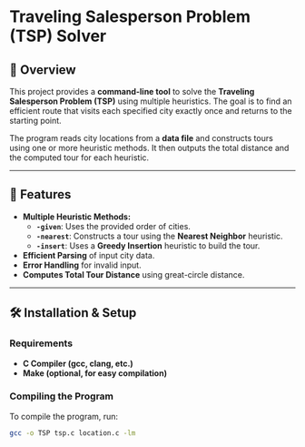 # Traveling Salesperson Problem (TSP) Solver

## 📌 Overview
This project provides a **command-line tool** to solve the **Traveling Salesperson Problem (TSP)** using multiple heuristics. The goal is to find an efficient route that visits each specified city exactly once and returns to the starting point.

The program reads city locations from a **data file** and constructs tours using one or more heuristic methods. It then outputs the total distance and the computed tour for each heuristic.

---

## 🚀 Features
- **Multiple Heuristic Methods:**
  - **`-given`**: Uses the provided order of cities.
  - **`-nearest`**: Constructs a tour using the **Nearest Neighbor** heuristic.
  - **`-insert`**: Uses a **Greedy Insertion** heuristic to build the tour.
- **Efficient Parsing** of input city data.
- **Error Handling** for invalid input.
- **Computes Total Tour Distance** using great-circle distance.

---

## 🛠 Installation & Setup
### **Requirements**
- **C Compiler (gcc, clang, etc.)**
- **Make (optional, for easy compilation)**

### **Compiling the Program**
To compile the program, run:
```bash
gcc -o TSP tsp.c location.c -lm

